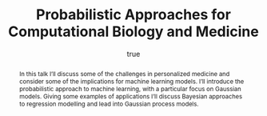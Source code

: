 ---
abstract: "In this talk I\u2019ll discuss some of the challenges in personalized medicine
  and consider some of the implications for machine learning models. I\u2019ll introduce
  the probabilistic approach to machine learning, with a particular focus on Gaussian
  models. Giving some examples of applications I\u2019ll discuss Bayesian approaches
  to regression modelling and lead into Gaussian process models."
author:
- family: Lawrence
  given: Neil D.
  gscholar: r3SJcvoAAAAJ
  institute: University of Sheffield
  twitter: lawrennd
  url: http://inverseprobability.com
categories:
- Lawrence-mlpm13
day: '25'
errata: []
extras: []
key: Lawrence-mlpm13
layout: talk
linkpdf: ftp://ftp.dcs.shef.ac.uk/home/neil/probabilistic_mlpm13.pdf
month: 9
published: 2013-09-25
section: pre
title: Probabilistic Approaches for Computational Biology and Medicine
venue: Machine Learning for Personalized Medicine Summer School
year: '2013'
---
